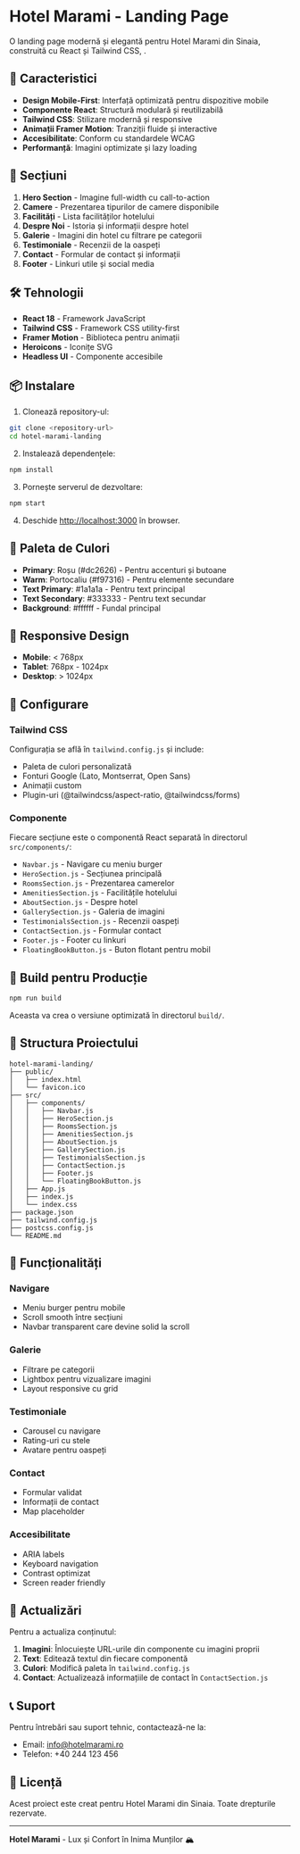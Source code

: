 # Hotel Marami - Landing Page

O landing page modernă și elegantă pentru Hotel Marami din Sinaia, construită cu React și Tailwind CSS, .

## 🚀 Caracteristici

- **Design Mobile-First**: Interfață optimizată pentru dispozitive mobile
- **Componente React**: Structură modulară și reutilizabilă
- **Tailwind CSS**: Stilizare modernă și responsive
- **Animații Framer Motion**: Tranziții fluide și interactive
- **Accesibilitate**: Conform cu standardele WCAG
- **Performanță**: Imagini optimizate și lazy loading

## 📱 Secțiuni

1. **Hero Section** - Imagine full-width cu call-to-action
2. **Camere** - Prezentarea tipurilor de camere disponibile
3. **Facilități** - Lista facilităților hotelului
4. **Despre Noi** - Istoria și informații despre hotel
5. **Galerie** - Imagini din hotel cu filtrare pe categorii
6. **Testimoniale** - Recenzii de la oaspeți
7. **Contact** - Formular de contact și informații
8. **Footer** - Linkuri utile și social media

## 🛠️ Tehnologii

- **React 18** - Framework JavaScript
- **Tailwind CSS** - Framework CSS utility-first
- **Framer Motion** - Biblioteca pentru animații
- **Heroicons** - Iconițe SVG
- **Headless UI** - Componente accesibile

## 📦 Instalare

1. Clonează repository-ul:
```bash
git clone <repository-url>
cd hotel-marami-landing
```

2. Instalează dependențele:
```bash
npm install
```

3. Pornește serverul de dezvoltare:
```bash
npm start
```

4. Deschide [http://localhost:3000](http://localhost:3000) în browser.

## 🎨 Paleta de Culori

- **Primary**: Roșu (#dc2626) - Pentru accenturi și butoane
- **Warm**: Portocaliu (#f97316) - Pentru elemente secundare
- **Text Primary**: #1a1a1a - Pentru text principal
- **Text Secondary**: #333333 - Pentru text secundar
- **Background**: #ffffff - Fundal principal

## 📱 Responsive Design

- **Mobile**: < 768px
- **Tablet**: 768px - 1024px
- **Desktop**: > 1024px

## 🔧 Configurare

### Tailwind CSS
Configurația se află în `tailwind.config.js` și include:
- Paleta de culori personalizată
- Fonturi Google (Lato, Montserrat, Open Sans)
- Animații custom
- Plugin-uri (@tailwindcss/aspect-ratio, @tailwindcss/forms)

### Componente
Fiecare secțiune este o componentă React separată în directorul `src/components/`:
- `Navbar.js` - Navigare cu meniu burger
- `HeroSection.js` - Secțiunea principală
- `RoomsSection.js` - Prezentarea camerelor
- `AmenitiesSection.js` - Facilitățile hotelului
- `AboutSection.js` - Despre hotel
- `GallerySection.js` - Galeria de imagini
- `TestimonialsSection.js` - Recenzii oaspeți
- `ContactSection.js` - Formular contact
- `Footer.js` - Footer cu linkuri
- `FloatingBookButton.js` - Buton flotant pentru mobil

## 🚀 Build pentru Producție

```bash
npm run build
```

Aceasta va crea o versiune optimizată în directorul `build/`.

## 📝 Structura Proiectului

```
hotel-marami-landing/
├── public/
│   ├── index.html
│   └── favicon.ico
├── src/
│   ├── components/
│   │   ├── Navbar.js
│   │   ├── HeroSection.js
│   │   ├── RoomsSection.js
│   │   ├── AmenitiesSection.js
│   │   ├── AboutSection.js
│   │   ├── GallerySection.js
│   │   ├── TestimonialsSection.js
│   │   ├── ContactSection.js
│   │   ├── Footer.js
│   │   └── FloatingBookButton.js
│   ├── App.js
│   ├── index.js
│   └── index.css
├── package.json
├── tailwind.config.js
├── postcss.config.js
└── README.md
```

## 🎯 Funcționalități

### Navigare
- Meniu burger pentru mobile
- Scroll smooth între secțiuni
- Navbar transparent care devine solid la scroll

### Galerie
- Filtrare pe categorii
- Lightbox pentru vizualizare imagini
- Layout responsive cu grid

### Testimoniale
- Carousel cu navigare
- Rating-uri cu stele
- Avatare pentru oaspeți

### Contact
- Formular validat
- Informații de contact
- Map placeholder

### Accesibilitate
- ARIA labels
- Keyboard navigation
- Contrast optimizat
- Screen reader friendly

## 🔄 Actualizări

Pentru a actualiza conținutul:

1. **Imagini**: Înlocuiește URL-urile din componente cu imagini proprii
2. **Text**: Editează textul din fiecare componentă
3. **Culori**: Modifică paleta în `tailwind.config.js`
4. **Contact**: Actualizează informațiile de contact în `ContactSection.js`

## 📞 Suport

Pentru întrebări sau suport tehnic, contactează-ne la:
- Email: info@hotelmarami.ro
- Telefon: +40 244 123 456

## 📄 Licență

Acest proiect este creat pentru Hotel Marami din Sinaia. Toate drepturile rezervate.

---

**Hotel Marami** - Lux și Confort în Inima Munților 🏔️ 

